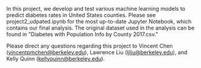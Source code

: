 In this project, we develop and test various machine learning models to predict diabetes rates in United States counties. Please see project2_udpated.ipynb for the most up-to-date Jupyter Notebook, which contains our final analysis. The original dataset used in the analysis can be found in "Diabetes with Population Info by County 2017.csv." 

Please direct any questions regarding this project to Vincent Chen (vincentpmchen@berkeley.edu), Lawrence Liu (ljliu@berkeley.edu), and Kelly Quinn (kellyquinn@berkeley.edu). 
